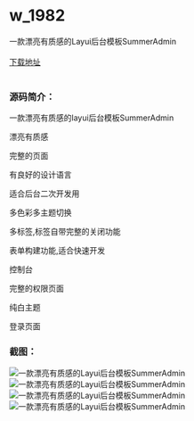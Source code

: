 # w_1982
一款漂亮有质感的Layui后台模板SummerAdmin
<br/></br>
[下载地址](https://www.uuid2.com/1982.html "下载地址")
<br/></br>
<h3>源码简介：</h3>
<p>一款漂亮有质感的layui后台模板SummerAdmin<p>
<p>漂亮有质感<p>
<p>完整的页面<p>
<p>有良好的设计语言<p>
<p>适合后台二次开发用<p>
<p>多色彩多主题切换<p>
<p>多标签,标签自带完整的关闭功能<p>
<p>表单构建功能,适合快速开发<p>
<p>控制台<p>
<p>完整的权限页面<p>
<p>纯白主题<p>
<p>登录页面<p>
<h3>截图：</h3>
<img src="https://www.uuid2.com/wp-content/uploads/img/202202/d71147e531.png" alt="一款漂亮有质感的Layui后台模板SummerAdmin"><img src="https://www.uuid2.com/wp-content/uploads/img/202202/5b7fe63646.png" alt="一款漂亮有质感的Layui后台模板SummerAdmin"><img src="https://www.uuid2.com/wp-content/uploads/img/202202/5b7fe63441.png" alt="一款漂亮有质感的Layui后台模板SummerAdmin"><img src="https://www.uuid2.com/wp-content/uploads/img/202202/e22c2a6619.png" alt="一款漂亮有质感的Layui后台模板SummerAdmin">

